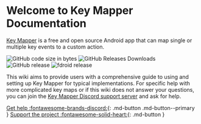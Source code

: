 # Welcome to  Key Mapper Documentation

[Key Mapper](http://code.keymapper.club) is a free and open source Android app that can map single or multiple key events to a custom action. 


![GitHub code size in bytes](https://img.shields.io/github/languages/code-size/sds100/KeyMapper.svg)
![GitHub Releases Downloads](https://img.shields.io/github/downloads/sds100/keymapper/total.svg?label=GitHub%20Releases%20Downloads)
![GitHub release](https://img.shields.io/github/release/sds100/KeyMapper.svg)
![fdroid release](https://img.shields.io/f-droid/v/io.github.sds100.keymapper.svg)


This wiki aims to provide users with a comprehensive guide to using and setting up Key Mapper for typical implementations. For specific help with more complicated key maps or if this wiki does not answer your questions, you can join the [Key Mapper Discord support server](http://keymapper.club) and ask for help.

[Get help :fontawesome-brands-discord:](http://keymapper.club){: .md-button .md-button--primary }
[Support the project :fontawesome-solid-heart:](https://ko-fi.com/sethschroeder){: .md-button }